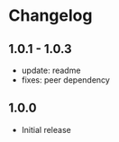 # Changelog

## 1.0.1 - 1.0.3

- update: readme
- fixes: peer dependency

## 1.0.0

- Initial release
